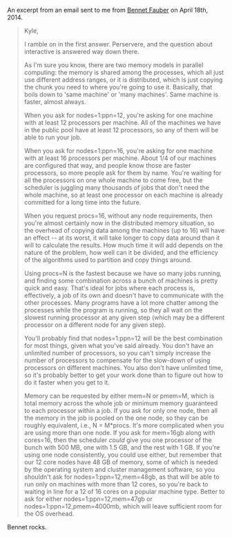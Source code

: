 An excerpt from an email sent to me from [Bennet Fauber](bennet@umich.edu) on April 18th, 2014.

> Kyle,
> 
> I ramble on in the first answer.  Perservere, and the question about
> interactive is answered way down there.
> 
> As I'm sure you know, there are two memory models in parallel
> computing:  the memory is shared among the processes, which all just
> use different address ranges, or it is distributed, which is just
> copying the chunk you need to where you're going to use it.
> Basically, that boils down to 'same machine' or 'many machines'.  Same
> machine is faster, almost always.
> 
> When you ask for nodes=1:ppn=12, you're asking for one machine with at
> least 12 processors per machine.  All of the machines we have in the
> public pool have at least 12 processors, so any of them will be able
> to run your job.
> 
> When you ask for nodes=1:ppn=16, you're asking for one machine with at
> least 16 processors per machine.  About 1/4 of our machines are
> configured that way, and people know those are faster processors, so
> more people ask for them by name.  You're waiting for all the
> processors on one whole machine to come free, but the scheduler is
> juggling many thousands of jobs that don't need the whole machine, so
> at least one processor on each machine is already committed for a long
> time into the future.
> 
> When you request procs=16, without any node requirements, then you're
> almost certainly now in the distributed memory situation, so the
> overhead of copying data among the machines (up to 16) will have an
> effect -- at its worst, it will take longer to copy data around than
> it will to calculate the results.  How much time it will add depends
> on the nature of the problem, how well can it be divided, and the
> efficiency of the algorithms used to partition and copy things around.
> 
> Using procs=N is the fastest because we have so many jobs running, and
> finding some combination across a bunch of machines is pretty quick
> and easy.  That's ideal for jobs where each process is, effectively, a
> job of its own and doesn't have to communicate with the other
> processes.  Many programs have a lot more chatter among the processes
> while the program is running, so they all wait on the slowest running
> processor at any given step (which may be a different processor on a
> different node for any given step).
> 
> You'll probably find that nodes=1:ppn=12 will be the best combination
> for most things, given what you've said already.
> You don't have an unlimited number of processors, so you can't simply
> increase the number of processors to compensate for the slow-down of
> using processors on different machines.  You also don't have unlimited
> time, so it's probably better to get your work done than to figure out
> how to do it faster when you get to it.
> 
> Memory can be requested by either mem=N or pmem=M, which is total
> memory across the whole job or minimum memory guaranteed to each
> processor within a job.  If you ask for only one node, then all the
> memory in the job is pooled on the one node, so they can be roughly
> equivalent, i.e., N = M*procs.  It's more complicated when you are
> using more than one node.  If you ask for mem=16gb along with
> cores=16, then the scheduler _could_ give you one processor of the
> bunch with 500 MB, one with 1.5 GB, and the rest with 1 GB.  If you're
> using one node consistently, you could use either, but remember that
> our 12 core nodes have 48 GB of memory, some of which is needed by the
> operating system and cluster management software, so you shouldn't ask
> for nodes=1:ppn=12,mem=48gb, as that will be able to run only on
> machines with more than 12 cores, so you're back to waiting in line
> for a 12 of 16 cores on a popular machine type.  Better to ask for
> either nodes=1:ppn=12,mem=47gb or nodes=1:ppn=12,pmem=4000mb, which
> will leave sufficient room for the OS overhead.

Bennet rocks.
